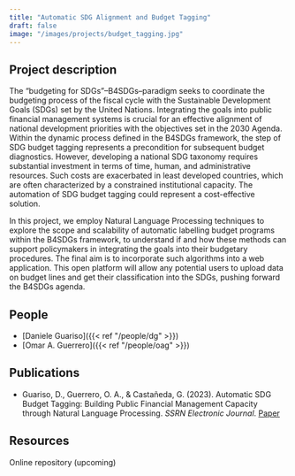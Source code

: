 ```yaml
---
title: "Automatic SDG Alignment and Budget Tagging"
draft: false
image: "/images/projects/budget_tagging.jpg"
---
```



## Project description

The “budgeting for SDGs”–B4SDGs–paradigm seeks to coordinate the budgeting process of the fiscal cycle with the Sustainable Development Goals (SDGs) set by the United Nations. Integrating the goals into public financial management systems is crucial for an effective alignment of national development priorities with the objectives set in the 2030 Agenda. Within the dynamic process defined in the B4SDGs framework, the step of SDG budget tagging represents a precondition for subsequent budget diagnostics. However, developing a national SDG taxonomy requires substantial investment in terms of time, human, and administrative resources. Such costs are exacerbated in least developed countries, which are often characterized by a constrained institutional capacity. The automation of SDG budget tagging could represent a cost-effective solution. 

In this project, we employ Natural Language Processing techniques to explore the scope and scalability of automatic labelling budget programs within the B4SDGs framework, to understand if and how these methods can support policymakers in integrating the goals into their budgetary procedures.
The final aim is to incorporate such algorithms into a web application. This open platform will allow any potential users to upload data on budget lines and get their classification into the SDGs, pushing forward the B4SDGs agenda.

## People

* [Daniele Guariso]({{< ref "/people/dg" >}}) 
* [Omar A. Guerrero]({{< ref "/people/oag" >}}) 

## Publications

* Guariso, D., Guerrero, O. A., & Castañeda, G. (2023). Automatic SDG Budget Tagging: Building Public Financial Management Capacity through Natural Language Processing. *SSRN Electronic Journal*. [Paper](https://ssrn.com/abstract=4379856)


## Resources

Online repository (upcoming)
